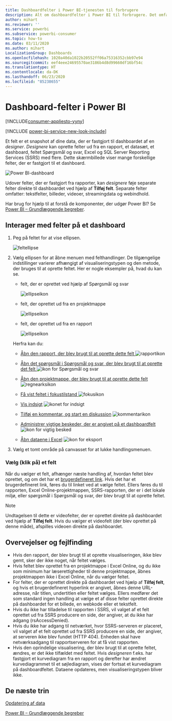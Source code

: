 ```yaml
---
title: Dashboardfelter i Power BI-tjenesten til forbrugere
description: Alt om dashboardfelter i Power BI til forbrugere. Det omfatter felter, der er oprettet fra SQL Server Reporting Services (SSRS).
author: mihart
ms.reviewer: ''
ms.service: powerbi
ms.subservice: powerbi-consumer
ms.topic: how-to
ms.date: 03/11/2020
ms.author: mihart
LocalizationGroup: Dashboards
ms.openlocfilehash: 1020a40da1022b20552ff06a75316352cbb97e94
ms.sourcegitcommit: eef4eee24695570ae3186b4d8d99660df16bf54c
ms.translationtype: HT
ms.contentlocale: da-DK
ms.lasthandoff: 06/23/2020
ms.locfileid: "85238655"
---
```

# <a name="dashboard-tiles-in-power-bi"></a>Dashboard-felter i Power BI

[!INCLUDE[consumer-appliesto-yyny](../includes/consumer-appliesto-ynny.md)]

[!INCLUDE [power-bi-service-new-look-include](../includes/power-bi-service-new-look-include.md)]

Et felt er et snapshot af dine data, der er fastgjort til dashboardet af en *designer*. *Designere* kan oprette felter ud fra en rapport, et datasæt, et dashboard, feltet Spørgsmål og svar, Excel og SQL Server Reporting Services (SSRS) med flere.  Dette skærmbillede viser mange forskellige felter, der er fastgjort til et dashboard.

![Power BI-dashboard](./media/end-user-tiles/power-bi-dash.png)


Udover felter, der er fastgjort fra rapporter, kan *designere* føje separate felter direkte til dashboardet ved hjælp af **Tilføj felt**. Separate felter omfatter: tekstfelter, billeder, videoer, streamingdata og webindhold.

Har brug for hjælp til at forstå de komponenter, der udgør Power BI?  Se [Power BI – Grundlæggende begreber](end-user-basic-concepts.md).


## <a name="interacting-with-tiles-on-a-dashboard"></a>Interager med felter på et dashboard

1. Peg på feltet for at vise ellipsen.
   
    ![feltellipse](./media/end-user-tiles/ellipses_new.png)
2. Vælg ellipsen for at åbne menuen med felthandlinger. De tilgængelige indstillinger varierer afhængigt af visualiseringstypen og den metode, der bruges til at oprette feltet. Her er nogle eksempler på, hvad du kan se.

    - felt, der er oprettet ved hjælp af Spørgsmål og svar
   
        ![ellipseikon](./media/end-user-tiles/power-bi-options-1.png)

    - felt, der oprettet ud fra en projektmappe
   
        ![ellipseikon](./media/end-user-tiles/power-bi-options-2.png)

    - felt, der oprettet ud fra en rapport
   
        ![ellipseikon](./media/end-user-tiles/power-bi-options-3.png)
   
    Herfra kan du:
   
   * [Åbn den rapport, der blev brugt til at oprette dette felt ](end-user-reports.md) ![rapportikon](./media/end-user-tiles/chart-icon.jpg)  
   
   * [Åbn det spørgsmål i Spørgsmål og svar, der blev brugt til at oprette det felt ](end-user-reports.md) ![ikon for Spørgsmål og svar](./media/end-user-tiles/qna-icon.png)  
   

   * [Åbn den projektmappe, der blev brugt til at oprette dette felt ](end-user-reports.md) ![regnearksikon](./media/end-user-tiles/power-bi-open-worksheet.png)  
   * [Få vist feltet i fokustilstand ](end-user-focus.md) ![fokusikon](./media/end-user-tiles/fullscreen-icon.jpg)  
   * [Vis indsigt](end-user-insights.md) ![ikonet for indsigt](./media/end-user-tiles/power-bi-insights.png)
   * [Tilføj en kommentar, og start en diskussion](end-user-comment.md) ![kommentarikon](./media/end-user-tiles/comment-icons.png)
   * [Administrer vigtige beskeder, der er angivet på et dashboardfelt](end-user-alerts.md) ![ikon for vigtig besked](./media/end-user-tiles/power-bi-alert-icon.png)
   * [Åbn dataene i Excel](end-user-export.md) ![ikon for eksport](./media/end-user-tiles/power-bi-export-icon.png)


3. Vælg et tomt område på canvasset for at lukke handlingsmenuen.

### <a name="select-click-a-tile"></a>Vælg (klik på) et felt
Når du vælger et felt, afhænger næste handling af, hvordan feltet blev oprettet, og om det har et [brugerdefineret link](../create-reports/service-dashboard-edit-tile.md). Hvis det har et brugerdefineret link, føres du til linket ved at vælge feltet. Ellers føres du til rapporten, Excel Online-projektmappen, SSRS-rapporten, der er i det lokale miljø, eller spørgsmål i Spørgsmål og svar, der blev brugt til at oprette feltet.

> [!NOTE]
> Undtagelsen til dette er videofelter, der er oprettet direkte på dashboardet ved hjælp af **Tilføj felt**. Hvis du vælger et videofelt (der blev oprettet på denne måde), afspilles videoen direkte på dashboardet.   
> 
> 

## <a name="considerations-and-troubleshooting"></a>Overvejelser og fejlfinding
* Hvis den rapport, der blev brugt til at oprette visualiseringen, ikke blev gemt, sker der ikke noget, når feltet vælges.
* Hvis feltet blev oprettet fra en projektmappe i Excel Online, og du ikke som minimum har læserettigheder til denne projektmappe, åbnes projektmappen ikke i Excel Online, når du vælger feltet.
* For felter, der er oprettet direkte på dashboardet ved hjælp af **Tilføj felt**, og hvis et brugerdefineret hyperlink er angivet, åbnes denne URL-adresse, når titlen, undertitlen eller feltet vælges.  Ellers medfører det som standard ingen handling at vælge et af disse felter oprettet direkte på dashboardet for et billede, en webkode eller et tekstfelt.
* Hvis du ikke har tilladelse til rapporten i SSRS, vil valget af et felt oprettet ud fra SSRS producere en side, der angiver, at du ikke har adgang (rsAccessDenied).
* Hvis du ikke har adgang til netværket, hvor SSRS-serveren er placeret, vil valget af et felt oprettet ud fra SSRS producere en side, der angiver, at serveren ikke blev fundet (HTTP 404). Enheden skal have netværksadgang til rapportserveren for at få vist rapporten.
* Hvis den oprindelige visualisering, der blev brugt til at oprette feltet, ændres, er det ikke tilfældet med feltet.  Hvis *designeren* f.eks. har fastgjort et kurvediagram fra en rapport og derefter har ændret kurvediagrammet til et søjlediagram, vises der fortsat et kurvediagram på dashboardfeltet. Dataene opdateres, men visualiseringstypen bliver ikke.

## <a name="next-steps"></a>De næste trin
[Opdatering af data](../connect-data/refresh-data.md)

[Power BI – Grundlæggende begreber](end-user-basic-concepts.md)



